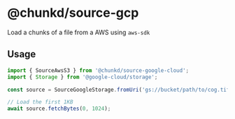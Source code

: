 # @chunkd/source-gcp

Load a chunks of a file from a AWS using `aws-sdk`

## Usage

```typescript
import { SourceAwsS3 } from '@chunkd/source-google-cloud';
import { Storage } from '@google-cloud/storage';

const source = SourceGoogleStorage.fromUri('gs://bucket/path/to/cog.tif', new Storage());

// Load the first 1KB
await source.fetchBytes(0, 1024);
```
